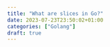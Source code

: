 ```yaml
---
title: "What are slices in Go?"
date: 2023-07-23T23:50:02+01:00
categories: ["Golang"]
draft: true
---
```


